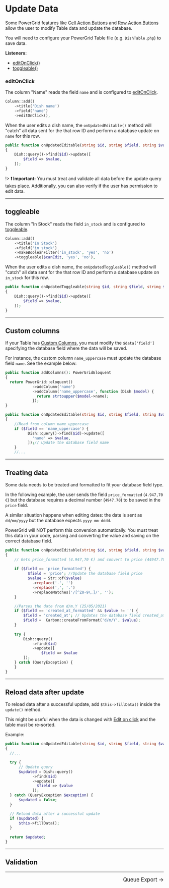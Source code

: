 # Update Data

Some PowerGrid features like [Cell Action Buttons](table/cell-actions-buttons) and [Row Action Buttons](table/row-actions-buttons) allow the user to modify Table data and update the database.

You will need to configure your PowerGrid Table file (e.g. `DishTable.php`) to save data.

**Listeners:**

* [editOnClick()](table/update-data?id=editonclick)
* [toggleable()](table/update-data?id=toggleable)

### editOnClick

The column "Name" reads the field `name` and is configured to [editOnClick](table/cell-actions-buttons?id=editonclickbool-iseditable).

```php
Column::add()
    ->title('Dish name')
    ->field('name')
    ->editOnClick(),
```

When the user edits a dish name, the `onUpdatedEditable()` method will "catch" all data sent for the that row ID and perform a database update on `name` for this row.

```php
public function onUpdatedEditable(string $id, string $field, string $value): void
{
    Dish::query()->find($id)->update([
        $field => $value,
    ]);
}
```

!> **❗ Important:** You must treat and validate all data before the update query takes place. Additionally, you can also verify if the user has permission to edit data.

---

## toggleable

The column "In Stock" reads the field `in_stock` and is configured to [toggleable](cell-actions-buttons?id=toggleablebool-istoggleable-string-truelabel-string-falselabel).

```php 
Column::add()
    ->title('In Stock')
    ->field('in_stock')
    ->makeBooleanFilter('in_stock', 'yes', 'no')
    ->toggleable($canEdit, 'yes', 'no'),

```

When the user edits a dish name, the `onUpdatedToggleable()` method will "catch" all data sent for the that row ID and perform a database update on `in_stock` for this row.

```php
public function onUpdatedToggleable(string $id, string $field, string $value): void
{
    Dish::query()->find($id)->update([
        $field => $value,
    ]);
}
```

---

## Custom columns

If your Table has [Custom Columns](table/add-columns?id=closure-examples), you must modify the `$data['field']` specifying the database field where the data will be saved.

For instance, the custom column `name_uppercase` must update the database field `name`. See the example below:

```php
public function addColumns(): PowerGridEloquent
{
  return PowerGrid::eloquent()
            ->addColumn('name')
            ->addColumn('name_uppercase', function (Dish $model) {
              return strtoupper($model->name);
            });
}

public function onUpdatedEditable(string $id, string $field, string $value): void
{
    //Read from column name_uppercase
    if ($field == 'name_uppercase') {
          Dish::query()->find($id)->update([
            'name' => $value,
          ]);// Update the database field name
    }
    //...
```

---

## Treating data

Some data needs to be treated and formatted to fit your database field type.

In the following example, the user sends the field `price_formatted` (`4.947,70 €`) but the database requires a decimal number (`4947.70`) to be saved in the `price` field.

A similar situation happens when editing dates: the date is sent as `dd/mm/yyyy` but the database expects `yyyy-mm-dddd`.

PowerGrid will NOT perform this conversion automatically. You must treat this data in your code, parsing and converting the value and saving on the correct database field.

```php
public function onUpdatedEditable(string $id, string $field, string $value): void
{
    // Gets price_formatted (4.947,70 €) and convert to price (44947.70).
    
    if ($field == 'price_formatted') {
          $field = 'price'; //Update the database field price
          $value = Str::of($value)
            ->replace('.', '')
            ->replace(',', '.')
            ->replaceMatches('/[^Z0-9\.]/', '');
    }

    //Parses the date from d/m.Y (25/05/2021) 
    if ($field == 'created_at_formatted' && $value != '') {
        $field = 'created_at'; // Updates the database field created_at
        $field =  Carbon::createFromFormat('d/m/Y', $value);
    }
      
    try {
        Dish::query()
            ->find($id)
            ->update([
                $field => $value
        ]);
    } catch (QueryException) {
    }
}
```

---

## Reload data after update

To reload data after a successful update, add `$this->fillData()` inside the `update()` method.

This might be useful when the data is changed with [Edit on click](table/cell-action-buttons?=editonclickbool-iseditable) and the table must be re-sorted.

Example:

```php
public function onUpdatedEditable(string $id, string $field, string $value): void
{
  //...

  try {
      // Update query
      $updated = Dish::query()
            ->find($id)
            ->update([
              $field => $value
            ]);
  } catch (QueryException $exception) {
      $updated = false;
  }

  // Reload data after a successful update
  if ($updated) {
      $this->fillData();
  }
  
  return $updated;
}
```

---

## Validation

<hr/>
<footer style="float: right; font-size: larger">
    <span><a style="text-decoration: none;" href="#/table/queue-export">Queue Export →</a></span>
</footer>
